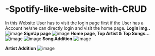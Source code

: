 # -Spotify-like-website-with-CRUD

In this Website User has to visit the login page first if the User has a Account he/she can directly login and visit the home page.
**LogIn img..**
![image](https://user-images.githubusercontent.com/94833042/179469283-abac681d-6cd0-4897-97b6-6b3d6cfc4a66.png)
**SignUp page**
![image](https://user-images.githubusercontent.com/94833042/179471396-75bebfca-57fa-4eeb-b62e-caacf7d43f0d.png)
**Home page, Top Artist & Top Songs...**
![image](https://user-images.githubusercontent.com/94833042/179470059-ef3dbe07-098f-4abe-9cd2-1dfb5622f4b8.png)
![image](https://user-images.githubusercontent.com/94833042/179469876-1c5ff2aa-9948-432e-a1a8-d95046f228dc.png)
**Song Addition**
![image](https://user-images.githubusercontent.com/94833042/179472941-858df33f-faaf-4c0a-8a0f-cc4fd5652053.png)

**Artist Addition**
![image](https://user-images.githubusercontent.com/94833042/179472455-13a4eaaa-4e65-4c1c-b4a1-b3eaf89ad7ee.png)



